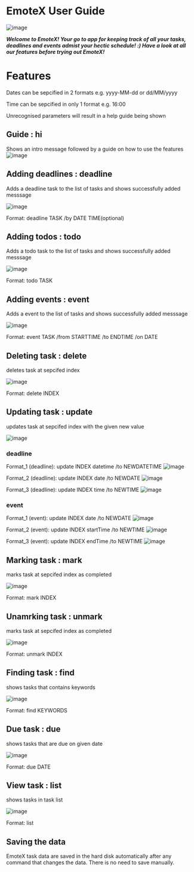 # EmoteX User Guide

![image](https://github.com/user-attachments/assets/b3fc3c08-b3e0-4a99-958b-fc1dfbec02b2)


***Welcome to EmoteX! 
 Your go to app for keeping track of all your tasks, deadlines and events admist your hectic schedule! :)
 Have a look at all our features before trying out EmoteX!***

# Features

Dates can be sepcified in 2 formats 
e.g. yyyy-MM-dd or dd/MM/yyyy

Time can be sepcified in only 1 format
e.g. 16:00

Unrecognised parameters will result in a help guide being shown

 ## Guide : hi
 Shows an intro message followed by a guide on how to use the features
 ![image](https://github.com/user-attachments/assets/bfdccc12-ac80-48b0-b4e8-d3e6420bc878)

## Adding deadlines : deadline 

Adds a deadline task to the list of tasks and shows successfully added messsage

![image](https://github.com/user-attachments/assets/94a44d7e-3e2d-4dc1-9067-84e95d07336e)


Format: deadline TASK /by DATE TIME(optional)

## Adding todos : todo 

Adds a todo task to the list of tasks and shows successfully added messsage

![image](https://github.com/user-attachments/assets/9063b806-5934-4f34-a775-209d3b623fed)

Format: todo TASK 

## Adding events : event 

Adds a event to the list of tasks and shows successfully added messsage

![image](https://github.com/user-attachments/assets/718ef384-40f8-49d8-9308-4894c84339cb)

Format: event TASK /from STARTTIME /to ENDTIME /on DATE 

## Deleting task : delete 

deletes task at sepcifed index

![image](https://github.com/user-attachments/assets/4aed6628-6fc1-4297-9d0b-2ac4a5028093)

Format: delete INDEX

## Updating task : update 

updates task at sepcifed index with the given new value

![image](https://github.com/user-attachments/assets/4aed6628-6fc1-4297-9d0b-2ac4a5028093)

### deadline
Format_1 (deadline): update INDEX datetime /to NEWDATETIME
![image](https://github.com/user-attachments/assets/717608dd-7b97-493b-bcf8-77f3c4727bd9)

Format_2 (deadline): update INDEX date /to NEWDATE
![image](https://github.com/user-attachments/assets/e9ce0603-3dc5-4fdb-9306-c6d5fd9318ae)

Format_3 (deadline): update INDEX time /to NEWTIME
![image](https://github.com/user-attachments/assets/a1f2ab9a-befb-42bd-9ad7-4fca1efd3c42)

### event
Format_1 (event): update INDEX date /to NEWDATE
![image](https://github.com/user-attachments/assets/17e47e0e-d095-4f72-89d0-f9b6e50f04bf)

Format_2 (event): update INDEX startTime /to NEWTIME
![image](https://github.com/user-attachments/assets/4079782f-ac94-4043-9aa1-aa9e1ead5f50)

Format_3 (event): update INDEX endTime /to NEWTIME
![image](https://github.com/user-attachments/assets/51f36814-a1f2-489a-ad86-bbc92fa34131)

## Marking task : mark 

marks task at sepcifed index as completed

![image](https://github.com/user-attachments/assets/18974595-20f6-4a98-9651-4c19bb63095f)

Format: mark INDEX

## Unamrking task : unmark 

marks task at sepcifed index as completed

![image](https://github.com/user-attachments/assets/44545c6a-02cb-4825-8aaf-98d2ee3301a8)

Format: unmark INDEX

## Finding task : find 

shows tasks that contains keywords

![image](https://github.com/user-attachments/assets/5ee87ae7-8b82-48eb-80ba-05e369becd9a)

Format: find KEYWORDS

## Due task : due 

shows tasks that are due on given date

![image](https://github.com/user-attachments/assets/02b078db-9ca8-4ce5-ac23-0ea3fe40fa5c)

Format: due DATE 

## View task : list 

shows tasks in task list

![image](https://github.com/user-attachments/assets/eccde4d2-287b-4240-9ddc-35f78eab12d2)

Format: list 

## Saving the data
EmoteX task data are saved in the hard disk automatically after any command that changes the data. There is no need to save manually.






